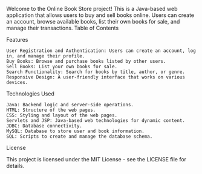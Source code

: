 Welcome to the Online Book Store project! This is a Java-based web application that allows users to buy and sell books online. Users can create an account, browse available books, list their own books for sale, and manage their transactions.
Table of Contents

Features

    User Registration and Authentication: Users can create an account, log in, and manage their profile.
    Buy Books: Browse and purchase books listed by other users.
    Sell Books: List your own books for sale.
    Search Functionality: Search for books by title, author, or genre.
    Responsive Design: A user-friendly interface that works on various devices.

Technologies Used

    Java: Backend logic and server-side operations.
    HTML: Structure of the web pages.
    CSS: Styling and layout of the web pages.
    Servlets and JSP: Java-based web technologies for dynamic content.
    JDBC: Database connectivity.
    MySQL: Database to store user and book information.
    SQL: Scripts to create and manage the database schema.
    
License

This project is licensed under the MIT License - see the LICENSE file for details.
